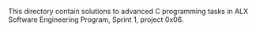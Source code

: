 This directory contain solutions to advanced C programming tasks
in ALX Software Engineering Program, Sprint 1, project 0x06. 